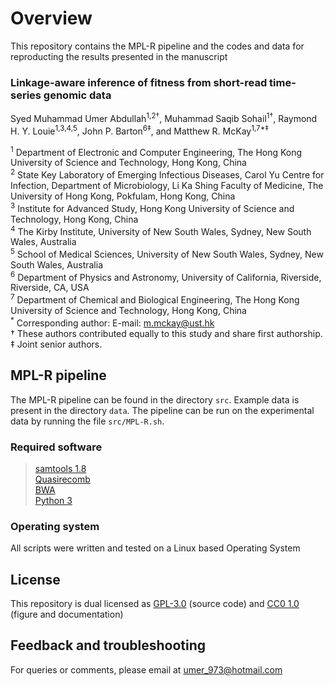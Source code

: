 # Overview

This repository contains the MPL-R pipeline and the codes and data for reproducting the results presented in the manuscript

### Linkage-aware inference of fitness from short-read time-series genomic data  
Syed Muhammad Umer Abdullah<sup>1,2†</sup>, Muhammad Saqib Sohail<sup>1†</sup>, Raymond H. Y. Louie<sup>1,3,4,5</sup>, John P. Barton<sup>6‡</sup>, and Matthew R. McKay<sup>1,7\*‡</sup>

<sup>1</sup> Department of Electronic and Computer Engineering, The Hong Kong University of Science and Technology, Hong Kong, China  
<sup>2</sup> State Key Laboratory of Emerging Infectious Diseases, Carol Yu Centre for Infection, Department of Microbiology, Li Ka Shing Faculty of Medicine, The University of Hong Kong, Pokfulam, Hong Kong, China  
<sup>3</sup> Institute for Advanced Study, Hong Kong University of Science and Technology, Hong Kong, China  
<sup>4</sup> The Kirby Institute, University of New South Wales, Sydney, New South Wales, Australia  
<sup>5</sup> School of Medical Sciences, University of New South Wales, Sydney, New South Wales, Australia  
<sup>6</sup> Department of Physics and Astronomy, University of California, Riverside, Riverside, CA, USA  
<sup>7</sup> Department of Chemical and Biological Engineering, The Hong Kong University of Science and Technology, Hong Kong, China  
<sup>*</sup> Corresponding author: E-mail: [m.mckay@ust.hk](mailto:m.mckay@ust.hk)  
† These authors contributed equally to this study and share first authorship.  
‡ Joint senior authors.

## MPL-R pipeline

The MPL-R pipeline can be found in the directory `src`. Example data is present in the directory `data`. The pipeline can be run on the experimental data by running the file `src/MPL-R.sh`.

### Required software

> [samtools 1.8](https://github.com/samtools/samtools/releases/tag/1.8)  
> [Quasirecomb](https://github.com/cbg-ethz/QuasiRecomb)  
> [BWA](https://github.com/lh3/bwa)  
> [Python 3](https://www.python.org/downloads/)  

### Operating system
All scripts were written and tested on a Linux based Operating System

## License
This repository is dual licensed as [GPL-3.0](https://github.com/SMUAbdullah/paper-MPL-short-reads/blob/master/LICENSE-GPL) (source code) and [CC0 1.0](https://github.com/SMUAbdullah/paper-MPL-short-reads/blob/master/LICENSE-CC0) (figure and documentation)

## Feedback and troubleshooting

For queries or comments, please email at [umer_973@hotmail.com](mailto:umer_973@hotmail.com)
